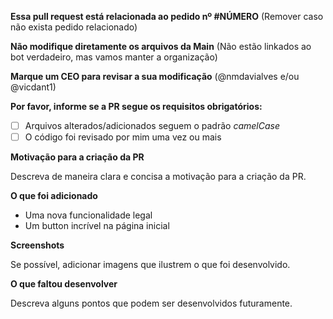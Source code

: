 **Essa pull request está relacionada ao pedido nº #NÚMERO**
(Remover caso não exista pedido relacionado)

**Não modifique diretamente os arquivos da Main**
(Não estão linkados ao bot verdadeiro, mas vamos manter a organização)

**Marque um CEO para revisar a sua modificação**
(@nmdavialves e/ou @vicdant1)

**Por favor, informe se a PR segue os requisitos obrigatórios:**

* [ ] Arquivos alterados/adicionados seguem o padrão *camelCase*
* [ ] O código foi revisado por mim uma vez ou mais

**Motivação para a criação da PR**

Descreva de maneira clara e concisa a motivação para a criação da PR.

**O que foi adicionado**
- Uma nova funcionalidade legal
- Um button incrível na página inicial

**Screenshots**

Se possível, adicionar imagens que ilustrem o que foi desenvolvido.

**O que faltou desenvolver**

Descreva alguns pontos que podem ser desenvolvidos futuramente.
